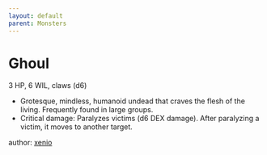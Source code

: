```yaml
---
layout: default
parent: Monsters
---
```

# Ghoul
3 HP, 6 WIL, claws (d6)  
- Grotesque, mindless, humanoid undead that craves the flesh of the living. Frequently found in large groups.  
- Critical damage: Paralyzes victims (d6 DEX damage). After paralyzing a victim, it moves to another target.  

author: [xenio](https://xenioinabottle.blogspot.com)
